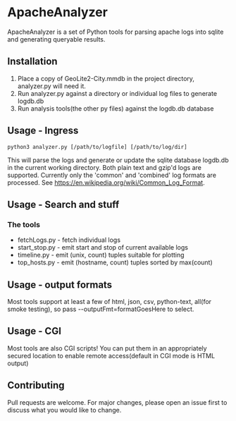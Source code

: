 # ApacheAnalyzer

ApacheAnalyzer is a set of Python tools for parsing apache logs into sqlite and generating queryable results.

## Installation

1) Place a copy of GeoLite2-City.mmdb in the project directory, analyzer.py will need it.
2) Run analyzer.py against a directory or individual log files to generate logdb.db
3) Run analysis tools(the other py files) against the logdb.db database

## Usage - Ingress

```python3 analyzer.py [/path/to/logfile] [/path/to/log/dir] ```

This will parse the logs and generate or update the sqlite database logdb.db in the current working directory. Both plain text and gzip'd logs are supported. Currently only the 'common' and 'combined' log formats are processed. See https://en.wikipedia.org/wiki/Common_Log_Format.

## Usage - Search and stuff

### The tools

* fetchLogs.py - fetch individual logs
* start_stop.py - emit start and stop of current available logs
* timeline.py - emit (unix, count) tuples suitable for plotting
* top_hosts.py - emit (hostname, count) tuples sorted by max(count)

## Usage - output formats

Most tools support at least a few of html, json, csv, python-text, all(for smoke testing), so pass --outputFmt=formatGoesHere to select.

## Usage - CGI

Most tools are also CGI scripts! You can put them in an appropriately secured location to enable remote access(default in CGI mode is HTML output)

## Contributing
Pull requests are welcome. For major changes, please open an issue first to discuss what you would like to change.

